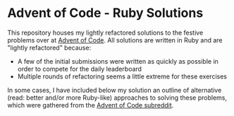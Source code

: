 # Advent of Code - Ruby Solutions

This repository houses my lightly refactored solutions to the festive problems over at [Advent of Code](http://adventofcode.com/). All solutions are written in Ruby and are "lightly refactored" because:

- A few of the initial submissions were written as quickly as possible in order to compete for the daily leaderboard
- Multiple rounds of refactoring seems a little extreme for these exercises

In some cases, I have included below my solution an outline of alternative (read: better and/or more Ruby-like) approaches to solving these problems, which were gathered from the [Advent of Code subreddit](https://www.reddit.com/r/adventofcode/).